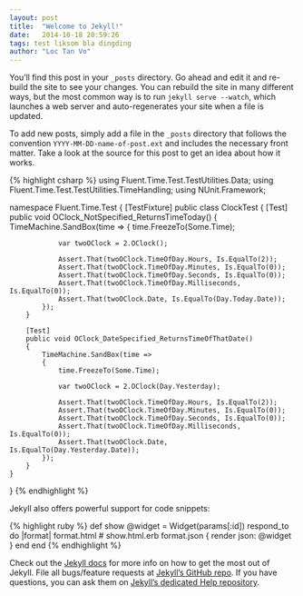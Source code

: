 ```yaml
---
layout: post
title:  "Welcome to Jekyll!"
date:   2014-10-18 20:59:26
tags: test liksom bla dingding
author: "Loc Tan Vo"
---
```

You’ll find this post in your `_posts` directory. Go ahead and edit it and re-build the site to see your changes. You can rebuild the site in many different ways, but the most common way is to run `jekyll serve --watch`, which launches a web server and auto-regenerates your site when a file is updated.

To add new posts, simply add a file in the `_posts` directory that follows the convention `YYYY-MM-DD-name-of-post.ext` and includes the necessary front matter. Take a look at the source for this post to get an idea about how it works.

{% highlight csharp %}
using Fluent.Time.Test.TestUtilities.Data;
using Fluent.Time.Test.TestUtilities.TimeHandling;
using NUnit.Framework;

namespace Fluent.Time.Test
{
    [TestFixture]
    public class ClockTest
    {
        [Test]
        public void OClock_NotSpecified_ReturnsTimeToday()
        {
            TimeMachine.SandBox(time =>
            {
                time.FreezeTo(Some.Time);

                var twoOClock = 2.OClock();

                Assert.That(twoOClock.TimeOfDay.Hours, Is.EqualTo(2));
                Assert.That(twoOClock.TimeOfDay.Minutes, Is.EqualTo(0));
                Assert.That(twoOClock.TimeOfDay.Seconds, Is.EqualTo(0));
                Assert.That(twoOClock.TimeOfDay.Milliseconds, Is.EqualTo(0));
                Assert.That(twoOClock.Date, Is.EqualTo(Day.Today.Date));
            });
        }

        [Test]
        public void OClock_DateSpecified_ReturnsTimeOfThatDate()
        {
            TimeMachine.SandBox(time =>
            {
                time.FreezeTo(Some.Time);

                var twoOClock = 2.OClock(Day.Yesterday);

                Assert.That(twoOClock.TimeOfDay.Hours, Is.EqualTo(2));
                Assert.That(twoOClock.TimeOfDay.Minutes, Is.EqualTo(0));
                Assert.That(twoOClock.TimeOfDay.Seconds, Is.EqualTo(0));
                Assert.That(twoOClock.TimeOfDay.Milliseconds, Is.EqualTo(0));
                Assert.That(twoOClock.Date, Is.EqualTo(Day.Yesterday.Date));
            });
        }
    }
}
{% endhighlight %}


Jekyll also offers powerful support for code snippets:

{% highlight ruby %}
def show
  @widget = Widget(params[:id])
  respond_to do |format|
    format.html # show.html.erb
    format.json { render json: @widget }
  end
end
{% endhighlight %}

Check out the [Jekyll docs][jekyll] for more info on how to get the most out of Jekyll. File all bugs/feature requests at [Jekyll’s GitHub repo][jekyll-gh]. If you have questions, you can ask them on [Jekyll’s dedicated Help repository][jekyll-help].

[jekyll]:      http://jekyllrb.com
[jekyll-gh]:   https://github.com/jekyll/jekyll
[jekyll-help]: https://github.com/jekyll/jekyll-help
